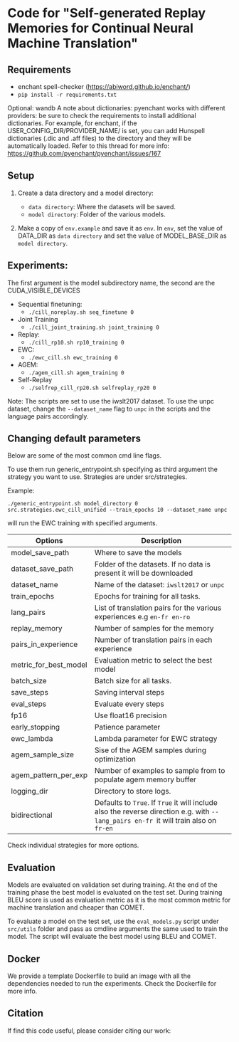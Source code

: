 # Code for "Self-generated Replay Memories for Continual Neural Machine Translation"

## Requirements

- enchant spell-checker (https://abiword.github.io/enchant/)
- `pip install -r requirements.txt`

Optional: wandb
A note about dictionaries: pyenchant works with different providers: be sure to check the requirements to install additional dictionaries.
For example, for enchant, if the USER_CONFIG_DIR/PROVIDER_NAME/ is set, you can add Hunspell dictionaries (.dic and .aff files) to the directory and they will be automatically loaded.
Refer to this thread for more info: https://github.com/pyenchant/pyenchant/issues/167



## Setup
1. Create a data directory and a model directory:
    - `data directory`: Where the datasets will be saved.
    - `model directory`: Folder of the various models.

2. Make a copy of `env.example` and save it as `env`. In `env`, set the value of DATA_DIR as `data directory` and set the value of  MODEL_BASE_DIR as `model directory`.



## Experiments:

The first argument is the model subdirectory name, the second are the CUDA_VISIBLE_DEVICES

- Sequential finetuning: 
    - `./cill_noreplay.sh seq_finetune 0`
- Joint Training 
    - `./cill_joint_training.sh joint_training 0`
- Replay: 
    - `./cill_rp10.sh rp10_training 0`
- EWC: 
    - `./ewc_cill.sh ewc_training 0`
- AGEM: 
    - `./agem_cill.sh agem_training 0` 
- Self-Replay 
    - `./selfrep_cill_rp20.sh selfreplay_rp20 0`

Note: The scripts are set to use the iwslt2017 dataset. To use the unpc dataset, change the `--dataset_name` flag to `unpc` in the scripts and the language pairs accordingly.

## Changing default parameters

Below are some of the most common cmd line flags.

To use them run generic_entrypoint.sh specifying as third argument the strategy you want to use. Strategies are under src/strategies.

Example:

`./generic_entrypoint.sh model_directory 0 src.strategies.ewc_cill_unified --train_epochs 10 --dataset_name unpc`

will run the EWC training with specified arguments.



| Options               | Description   |
| -------------         | ------------- |
| model_save_path       | Where to save the models |
| dataset_save_path     | Folder of the datasets. If no data is present it will be downloaded |
| dataset_name          | Name of the dataset: `iwslt2017` or `unpc` |
| train_epochs          | Epochs for training for all tasks. |
| lang_pairs            | List of translation pairs for the various experiences e.g `en-fr en-ro` |
| replay_memory         | Number of samples for the memory |
| pairs_in_experience   | Number of translation pairs in each experience |
| metric_for_best_model | Evaluation metric to select the best model|
| batch_size            | Batch size for all tasks. |
| save_steps            | Saving interval steps|
| eval_steps            | Evaluate every steps|
| fp16                  | Use float16 precision |
| early_stopping        | Patience parameter |
| ewc_lambda            | Lambda parameter for EWC strategy |
| agem_sample_size      | Sise of the AGEM samples during optimization |
| agem_pattern_per_exp  | Number of examples to sample from to populate agem memory buffer |
| logging_dir           | Directory to store logs. |
| bidirectional | Defaults to `True`. If `True` it will include also the reverse direction e.g. with `--lang_pairs en-fr `it will train also on `fr-en` |

Check individual strategies for more options.

## Evaluation

Models are evaluated on validation set during training. At the end of the training phase the best model is evaluated on the test set.
During training BLEU score is used as evaluation metric as it is the most common metric for machine translation and cheaper than COMET.

To evaluate a model on the test set, use the `eval_models.py` script under `src/utils` folder and pass as cmdline arguments the same used to train the model. The script will evaluate the best model using BLEU and COMET.

## Docker
We provide a template Dockerfile to build an image with all the dependencies needed to run the experiments. Check the Dockerfile for more info.

## Citation
If find this code useful, please consider citing our work:

```
```